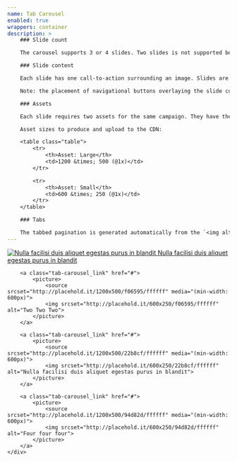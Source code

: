 ```yaml
---
name: Tab Carousel
enabled: true
wrappers: container
description: >
    ### Slide count

    The carousel supports 3 or 4 slides. Two slides is not supported because it's more effective to place two "hero" patterns. Five or more slides is not supported because engagement flatlines after the third slide.

    ### Slide content

    Each slide has one call-to-action surrounding an image. Slides are always linked to related content.

    Note: the placement of navigational buttons overlaying the slide content. Ensure your graphical composition has sufficient white-space equal to the button dimensions around each button.

    ### Assets

    Each slide requires two assets for the same campaign. They have the same content but different composition to suit the range of devices for which that asset is visible.

    Asset sizes to produce and upload to the CDN:

    <table class="table">
        <tr>
            <th>Asset: Large</th>
            <td>1200 &times; 500 (@1x)</td>
        </tr>

        <tr>
            <th>Asset: Small</th>
            <td>600 &times; 250 (@1x)</td>
        </tr>
    </table>

    ### Tabs

    The tabbed pagination is generated automatically from the `<img alt="">` attribute, which is required for each image in the carousel.
---
```


<div class="tab-carousel">
    <div class="owl-carousel">
        <a class="tab-carousel_link" href="#">
            <picture>
                <source srcset="http://placehold.it/1200x500/cc5de8/ffffff" media="(min-width: 600px)">
                <img srcset="http://placehold.it/600x250/cc5de8/ffffff" alt="Nulla facilisi duis aliquet egestas purus in blandit Nulla facilisi duis aliquet egestas purus in blandit">
            </picture>
        </a>

        <a class="tab-carousel_link" href="#">
            <picture>
                <source srcset="http://placehold.it/1200x500/f06595/ffffff" media="(min-width: 600px)">
                <img srcset="http://placehold.it/600x250/f06595/ffffff" alt="Two Two Two">
            </picture>
        </a>

        <a class="tab-carousel_link" href="#">
            <picture>
                <source srcset="http://placehold.it/1200x500/22b8cf/ffffff" media="(min-width: 600px)">
                <img srcset="http://placehold.it/600x250/22b8cf/ffffff" alt="Nulla facilisi duis aliquet egestas purus in blandit">
            </picture>
        </a>

        <a class="tab-carousel_link" href="#">
            <picture>
                <source srcset="http://placehold.it/1200x500/94d82d/ffffff" media="(min-width: 600px)">
                <img srcset="http://placehold.it/600x250/94d82d/ffffff" alt="Four four four">
            </picture>
        </a>
    </div>
</div>
